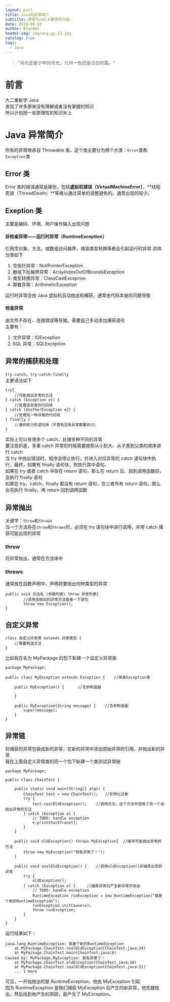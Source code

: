 ```yaml
---
layout: post
title: Java的异常简介
subtitle: 顺带final关键字的介绍~
date: 2019-09-13
author: BlackDn
header-img: img/acg.gy_23.jpg
catalog: true
tags:
  - Java
---
```


> "月光还是少年的月光，九州一色还是泛白的霜。"

# 前言

大二重新学 Java  
发现了许多原来没有理解或者没有掌握的知识  
所以计划把一些原理性的知识补上

# Java 异常简介

所有的异常继承自 Throwable 类，这个类主要分为两个大类：`Error`类和`Exception`类

## Error 类

Error 类的错误通常是硬伤，包括**虚拟机错误（VirtualMachineError）**，**线程死锁（ThreadDeath）**等难以通过简单的调整避免的。通常出现的较少。

## Exeption 类

主要是编码、环境、用户操作输入出现问题

#### 非检查异常——运行时异常（RuntimeException）

引用空对象、方法，或数组访问越界，错误类型转换等都会引起运行时异常
具体分类如下

1. 空指针异常：NullPointerException
2. 数组下标越界异常：ArrayIndexOutOfBoundsException
3. 类型转换异常：ClassCastExceprion
4. 算数异常：ArithmeticException

运行时异常会由 Java 虚拟机自动抛出和捕获，通常由代码本身的问题导致

#### 检查异常

由文件不存在、连接错误等导致。需要自己手动添加捕获语句  
主要有：

1. 文件异常：IOException
2. SQL 异常：SQLException

## 异常的捕获和处理

`try-catch`，`try-catch-finally`  
主要语法如下

```
try{
    //可能抛出异常的方法
} catch (Exception e1) {
    //处理该异常的代码块
} catch (AnotherException e2) {
    //处理另一种异常的代码块
} finally {
    //最终执行的语句块（不管有没有异常都要执行）
}
```

实际上可以有很多个 catch，处理多种不同的异常  
要注意的是，多重 catch 异常的时候需要按照从小到大、从子类到父类的顺序进行 catch  
当 try 中抛出错误时，程序会停止执行，并进入对应异常的 catch 语句块中执行，最终，如果有 finally 语句块，则执行其中语句。  
如果在 try 或者 catch 中存在 return 语句，那么在 return 后、回到调用函数前，会执行 finally 语句  
如果在 try、catch、finally 都没有 return 语句，在三者外有 return 语句，那么会先执行 finally，再 return 回到调用函数

## 异常抛出

关键字：`throw`和`throws`  
当一个方法存在`throw`和`throws`时，必须在 try 语句块中进行调用，并用 catch 捕获可能出现的异常

### throw

将异常抛出，通常在方法体中

### throws

通常放在函数声明中，声明将要抛出何种类型的异常

```
public void 方法名 (参数列表) throw 异常列表{
        //调用会抛出的异常方法或者一下语句
        throw new Exception();
}
```

## 自定义异常

```
class 自定义异常类 extends 异常类型 {
    //需要构造方法
}
```

比如我在名为 MyPackage 的包下新建一个自定义异常类

```
package MyPackage;

public class MyException extends Exception {	//继承Exception类

	public MyException() {		//无参构造器

	}

	public MyException(String message) {	//含参构造器
		super(message);
	}
}
```

## 异常链

将捕获的异常包装成新的异常，在新的异常中添加原始异常的引用，并抛出新的异常  
我在上面自定义异常类的同一个包下新建一个类测试异常链

```
package MyPackage;

public class ChainTest {

	public static void main(String[] args) {
		ChainTest test = new ChainTest();	//实例化对象
		try {
			test.sealOldException();	//调用方法，这个方法中调用了另一个会抛出异常的方法
		} catch (Exception e) {
			// TODO: handle exception
			e.printStackTrace();
		}
	}

	public void oldException() throws MyException{	//编写可能抛出异常的方法
		throw new MyException("我有异常了！");
	}

	public void sealOldException() {	//调用oldException()并捕获出现的异常
		try {
			oldException();
		} catch (Exception e) {		//捕获异常后产生新异常并抛出
			// TODO: handle exception
			RuntimeException runException = new RuntimeException("我是个新的RuntimeException");
			runException.initCause(e);
			throw runException;
		}
	}
}
```

运行结果如下：

```
java.lang.RuntimeException: 我是个新的RuntimeException
	at MyPackage.ChainTest.sealOldException(ChainTest.java:24)
	at MyPackage.ChainTest.main(ChainTest.java:8)
Caused by: MyPackage.MyException: 我有异常了！
	at MyPackage.ChainTest.oldException(ChainTest.java:16)
	at MyPackage.ChainTest.sealOldException(ChainTest.java:21)
	... 1 more

```

可见，一开始抛出的是 RuntimeException，他由 MyException 引起  
因为 RuntimeException 是我们捕获 MyException 后产生的新异常，他先被抛出，然后找到他产生的原因，是产生了 MyException。
